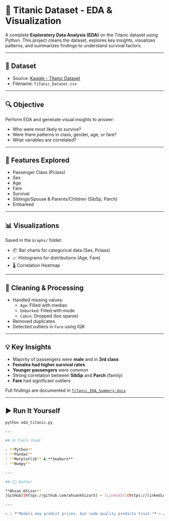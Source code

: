 # 🚢 Titanic Dataset - EDA & Visualization

A complete **Exploratory Data Analysis (EDA)** on the Titanic dataset using Python. This project cleans the dataset, explores key insights, visualizes patterns, and summarizes findings to understand survival factors.

---

## 📁 Dataset

- Source: [Kaggle - Titanic Dataset](https://www.kaggle.com/c/titanic/data)
- Filename: `TiTanic_Dataset.csv`

---

## 🔍 Objective

Perform EDA and generate visual insights to answer:
- Who were most likely to survive?
- Were there patterns in class, gender, age, or fare?
- What variables are correlated?

---

## 📌 Features Explored

- Passenger Class (Pclass)
- Sex
- Age
- Fare
- Survival
- Siblings/Spouse & Parents/Children (SibSp, Parch)
- Embarked

---

## 📊 Visualizations

Saved in the `Graphs/` folder:
- 📦 Bar charts for categorical data (Sex, Pclass)
- 📈 Histograms for distributions (Age, Fare)
- 🌡️ Correlation Heatmap

---

## 🧹 Cleaning & Processing

- Handled missing values:
  - `Age`: Filled with median
  - `Embarked`: Filled with mode
  - `Cabin`: Dropped (too sparse)
- Removed duplicates
- Detected outliers in `Fare` using IQR

---

## 💡 Key Insights

- Majority of passengers were **male** and in **3rd class**
- **Females had higher survival rates**
- **Younger passengers** were common
- Strong correlation between **SibSp** and **Parch** (family)
- **Fare** had significant outliers

Full findings are documented in [`TiTanic_EDA_Summery.docx`](./TiTanic_EDA_Summery.docx)

---

## ▶️ Run It Yourself

```bash
python eda_titanic.py

---

## ⚙️ Tools Used

- **Python**
- **Pandas**
- **Matplotlib** & **Seaborn**
- **Numpy**

---

## 👨‍💻 Author

**Ahsan Khizar**
[GitHub](https://github.com/ahsankhizar5) — [LinkedIn](https://linkedin.com/in/ahsankhizar5)

---

> 💡 *"Models may predict prices, but code quality predicts trust."* — Ahsan Khizar
